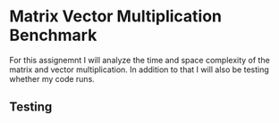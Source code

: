 # Matrix Vector Multiplication Benchmark
For this assignemnt I will analyze the time and space complexity of the matrix and vector multiplication. In addition to that I will also be testing whether my code runs.

## Testing

